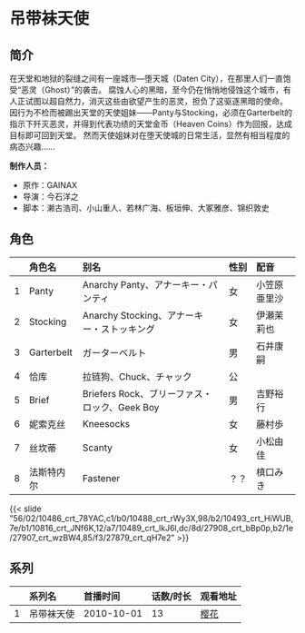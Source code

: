 # 吊带袜天使


## 简介

在天堂和地狱的裂缝之间有一座城市—堕天城（Daten City），在那里人们一直饱受“恶灵（Ghost）”的袭击。
腐蚀人心的黑暗，至今仍在悄悄地侵蚀这个城市，有人正试图以超自然力，消灭这些由欲望产生的恶灵，担负了这驱逐黑暗的使命。
因行为不检而被踢出天堂的天使姐妹——Panty与Stocking，必须在Garterbelt的指示下歼灭恶灵，并得到代表功绩的天堂金币（Heaven Coins）作为回报，达成目标即可回到天堂。
然而天使姐妹对在堕天使城的日常生活，显然有相当程度的病态兴趣……

**制作人员：**
- 原作：GAINAX
- 导演：今石洋之
- 脚本：濑古浩司、小山重人、若林广海、板垣伸、大冢雅彦、锦织敦史

## 角色

|     |   角色名   |   别名  | 性别 |  配音  |
|:--- |:------  |:----      |:---  |:--   |
| 1 | Panty | Anarchy Panty、アナーキー・パンティ | 女 | 小笠原亜里沙 |
| 2 | Stocking | Anarchy Stocking、アナーキー・ストッキング | 女 | 伊瀬茉莉也 |
| 3 | Garterbelt | ガーターベルト | 男 | 石井康嗣 |
| 4 | 恰库 | 拉链狗、Chuck、チャック | 公 |  |
| 5 | Brief | Briefers Rock、ブリーファス・ロック、Geek Boy | 男 | 吉野裕行 |
| 6 | 妮索克丝 | Kneesocks | 女 | 藤村歩 |
| 7 | 丝坎蒂 | Scanty | 女 | 小松由佳 |
| 8 | 法斯特内尔 | Fastener | ？？ | 槙口みき |

{{< slide "56/02/10486_crt_78YAC,c1/b0/10488_crt_rWy3X,98/b2/10493_crt_HiWUB,7e/b1/10816_crt_JNf6K,12/a7/10489_crt_lkJ6l,dc/8d/27908_crt_bBp0p,b2/1e/27907_crt_wzBW4,85/f3/27879_crt_qH7e2" >}}

## 系列

|     |   系列名   |   首播时间  | 话数/时长  | 观看地址 |
|:---  |:------    |:----      |:---       |:---  |
| 1 | 吊带袜天使 | 2010-10-01 | 13 | [樱花](https://www.yhdmp.live/vp/10127-1-0.html)  |



